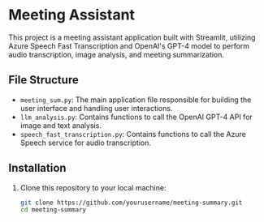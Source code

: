# Meeting Assistant

This project is a meeting assistant application built with Streamlit, utilizing Azure Speech Fast Transcription and OpenAI's GPT-4 model to perform audio transcription, image analysis, and meeting summarization.

## File Structure

- `meeting_sum.py`: The main application file responsible for building the user interface and handling user interactions.
- `llm_analysis.py`: Contains functions to call the OpenAI GPT-4 API for image and text analysis.
- `speech_fast_transcription.py`: Contains functions to call the Azure Speech service for audio transcription.

## Installation

1. Clone this repository to your local machine:

   ```bash
   git clone https://github.com/yourusername/meeting-summary.git
   cd meeting-summary
